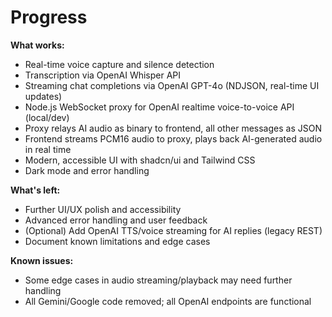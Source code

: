 # Progress

**What works:**
- Real-time voice capture and silence detection
- Transcription via OpenAI Whisper API
- Streaming chat completions via OpenAI GPT-4o (NDJSON, real-time UI updates)
- Node.js WebSocket proxy for OpenAI realtime voice-to-voice API (local/dev)
- Proxy relays AI audio as binary to frontend, all other messages as JSON
- Frontend streams PCM16 audio to proxy, plays back AI-generated audio in real time
- Modern, accessible UI with shadcn/ui and Tailwind CSS
- Dark mode and error handling

**What's left:**
- Further UI/UX polish and accessibility
- Advanced error handling and user feedback
- (Optional) Add OpenAI TTS/voice streaming for AI replies (legacy REST)
- Document known limitations and edge cases

**Known issues:**
- Some edge cases in audio streaming/playback may need further handling
- All Gemini/Google code removed; all OpenAI endpoints are functional
